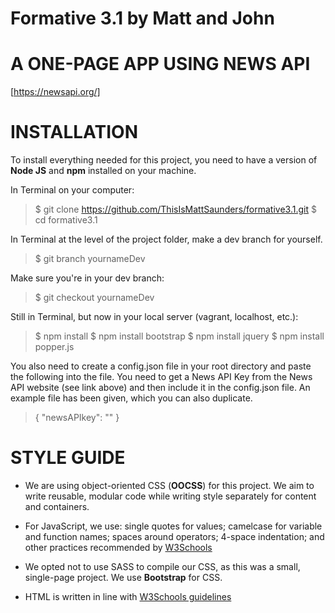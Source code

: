 # Formative 3.1 by Matt and John

# A ONE-PAGE APP USING NEWS API

[https://newsapi.org/]

# INSTALLATION

To install everything needed for this project, you need to have a version of **Node JS** and **npm** installed on your machine.

In Terminal on your computer:
>$ git clone https://github.com/ThisIsMattSaunders/formative3.1.git
$ cd formative3.1

In Terminal at the level of the project folder, make a dev branch for yourself.
>$ git branch yournameDev

Make sure you're in your dev branch:
>$ git checkout yournameDev

Still in Terminal, but now in your local server (vagrant, localhost, etc.):
>$ npm install
>$ npm install bootstrap
>$ npm install jquery
>$ npm install popper.js

You also need to create a config.json file in your root directory and paste the following into the file. You need to get a News API Key from the News API website (see link above) and then include it in the config.json file.
An example file has been given, which you can also duplicate.

>{
  "newsAPIkey": ""
}

# STYLE GUIDE

- We are using object-oriented CSS (**OOCSS**) for this project. We aim to write reusable, modular code while writing style separately for content and containers.

- For JavaScript, we use: single quotes for values; camelcase for variable and function names; spaces around operators; 4-space indentation; and other practices recommended by [W3Schools](https://www.w3schools.com/js/js_conventions.asp)

- We opted not to use SASS to compile our CSS, as this was a small, single-page project. We use **Bootstrap** for CSS.

- HTML is written in line with [W3Schools guidelines](https://www.w3schools.com/html/html5_syntax.asp)
